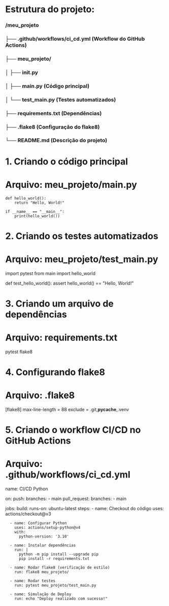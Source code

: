 # Estrutura do projeto:
### /meu_projeto
### ├── .github/workflows/ci_cd.yml  (Workflow do GitHub Actions)
### ├── meu_projeto/
### │   ├── __init__.py
### │   ├── main.py  (Código principal)
### │   └── test_main.py  (Testes automatizados)
### ├── requirements.txt  (Dependências)
### ├── .flake8  (Configuração do flake8)
### └── README.md  (Descrição do projeto)

# 1. Criando o código principal
# Arquivo: meu_projeto/main.py
```
def hello_world():
    return "Hello, World!"

if __name__ == "__main__":
    print(hello_world())
```

# 2. Criando os testes automatizados
# Arquivo: meu_projeto/test_main.py
import pytest
from main import hello_world

def test_hello_world():
    assert hello_world() == "Hello, World!"

# 3. Criando um arquivo de dependências
# Arquivo: requirements.txt
pytest
flake8

# 4. Configurando flake8
# Arquivo: .flake8
[flake8]
max-line-length = 88
exclude = .git,__pycache__,.venv

# 5. Criando o workflow CI/CD no GitHub Actions
# Arquivo: .github/workflows/ci_cd.yml
name: CI/CD Python

on:
  push:
    branches:
      - main
  pull_request:
    branches:
      - main

jobs:
  build:
    runs-on: ubuntu-latest
    steps:
      - name: Checkout do código
        uses: actions/checkout@v3
      
      - name: Configurar Python
        uses: actions/setup-python@v4
        with:
          python-version: '3.10'
      
      - name: Instalar dependências
        run: |
          python -m pip install --upgrade pip
          pip install -r requirements.txt
      
      - name: Rodar flake8 (verificação de estilo)
        run: flake8 meu_projeto/
      
      - name: Rodar testes
        run: pytest meu_projeto/test_main.py

      - name: Simulação de Deploy
        run: echo "Deploy realizado com sucesso!"

